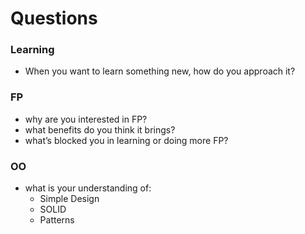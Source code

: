 # Questions

### Learning


- When you want to learn something new, how do you approach it?
 


### FP
- why are you interested in FP?
- what benefits do you think it brings?
- what’s blocked you in learning or doing more FP?


### OO
- what is your understanding of:
   - Simple Design
   - SOLID
   - Patterns